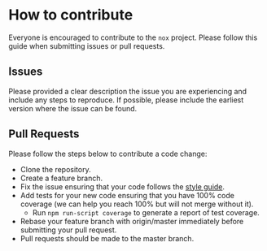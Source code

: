 # How to contribute
Everyone is encouraged to contribute to the `nox` project. Please follow this guide when submitting issues or pull requests.

## Issues
Please provided a clear description the issue you are experiencing and include any steps to reproduce. If possible, please include the earliest version where the issue can be found.

## Pull Requests
Please follow the steps below to contribute a code change:

* Clone the repository.
* Create a feature branch.
* Fix the issue ensuring that your code follows the [style guide](http://git.cars.com/projects/MP/repos/nox/browse/STYLE.md).
* Add tests for your new code ensuring that you have 100% code coverage (we can help you reach 100% but will not merge without it).
    * Run `npm run-script coverage` to generate a report of test coverage.
* Rebase your feature branch with origin/master immediately before submitting your pull request.
* Pull requests should be made to the master branch.
